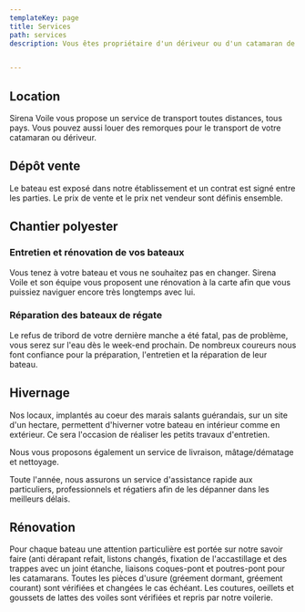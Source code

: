 ```yaml
---
templateKey: page
title: Services
path: services
description: Vous êtes propriétaire d'un dériveur ou d'un catamaran de sport ou de loisir, votre bateau nécessite des travaux de rénovation ou de réparation, vous souhaitez nous le confier pour l'hiver, voici quelques prestations adaptées à vos besoins.


---
```

## Location

Sirena Voile vous propose un service de transport toutes distances, tous pays.
Vous pouvez aussi louer des remorques pour le transport de votre catamaran ou dériveur.

## Dépôt vente

Le bateau est exposé dans notre établissement et un contrat est signé entre les parties. Le prix de vente et le prix net vendeur sont définis ensemble.

## Chantier polyester

### Entretien et rénovation de vos bateaux
Vous tenez à votre bateau et vous ne souhaitez pas en changer. Sirena Voile et son équipe vous proposent une rénovation à la carte afin que vous puissiez naviguer encore très longtemps avec lui.

### Réparation des bateaux de régate
Le refus de tribord de votre dernière manche a été fatal, pas de problème, vous serez sur l'eau dès le week-end prochain.
De nombreux coureurs nous font confiance pour la préparation, l'entretien et la réparation de leur bateau.

## Hivernage
Nos locaux, implantés au coeur des marais salants guérandais, sur un site d'un hectare, permettent d'hiverner votre bateau en intérieur comme en extérieur. Ce sera l'occasion de réaliser les petits travaux d'entretien.

Nous vous proposons également un service de livraison, mâtage/dématage et nettoyage.

Toute l'année, nous assurons un service d'assistance rapide aux particuliers, professionnels et régatiers afin de les dépanner dans les meilleurs délais.

## Rénovation
Pour chaque bateau une attention particulière est portée sur notre savoir faire (anti dérapant refait, listons changés, fixation de l'accastillage et des trappes avec un joint étanche, liaisons coques-pont et poutres-pont pour les catamarans. Toutes les pièces d'usure (gréement dormant, gréement courant) sont vérifiées et changées le cas échéant. Les coutures, oeillets et goussets de lattes des voiles sont vérifiées et repris par notre voilerie.